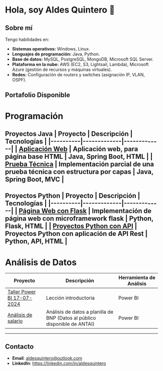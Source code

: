 # Hola, soy Aldes Quintero 👋 
## Sobre mí
Tengo habilidades en:

- **Sistemas operativos:** Windows, Linux.
- **Lenguajes de programación:** Java, Python.
- **Base de datos:** MySQL, PostgreSQL, MongoDB, Microsoft SQL Server.
- **Plataforma en la nube:** AWS (EC2, S3, Lightsail, Lambda), Microsoft Azure (gestión de recursos y máquinas virtuales).
- **Redes:** Configuración de routers y switches (asignación IP, VLAN, OSPF).

## Portafolio Disponible
# Programación
 Proyectos Java
| Proyecto | Descripción | Tecnologías |
|----------|-------------|-------------|
| [Aplicación Web](https://github.com/AldesQuintero/Spring-Boot-Project-Aldesweb) | Aplicación web, para página base HTML | Java, Spring Boot, HTML |
| [Prueba Técnica](https://github.com/AldesQuintero/Dev-BackOffice-Challenge-002-) | Implementación parcial de una prueba técnica con estructura por capas | Java, Spring Boot, MVC |
---

 Proyectos Python
| Proyecto | Descripción | Tecnologías |
|----------|-------------|-------------|
| [Página Web con Flask](https://github.com/AldesQuintero/Flask-Project-AldesWeb) | Implementación de página web con microframework flask  | Python, Flask, HTML |
| [Proyectos Python con API](https://github.com/AldesQuintero/Python-Projects) | Proyectos Python con aplicación de API Rest | Python, API, HTML  |
---


# Análisis de Datos
| Proyecto | Descripción | Herramienta de Análisis |
|----------|-------------|-------------|
| [Taller Power BI 17-07-2024 ](https://github.com/AldesQuintero/Analisis-de-Datos/blob/main/Power%20BI%2017-07-2024/Taller%2017-07-2024.pdf) | Lección introductoria | Power BI
| [Análisis de salario](https://github.com/AldesQuintero/Analisis-de-Datos/blob/main/Anal%C3%ADsis%20de%20planilla%20de%20Banco%20Nacional/Analisis%20de%20Gastos%20del%20Banco%20Nacional.pdf) | Análisis de datos a planilla de BNP (Datos al público disponible de ANTAI) | Power BI
---

## Contacto
- **Email**: aldesquintero@outlook.com
- **LinkedIn**: https://linkedin.com/in/aldesquintero
